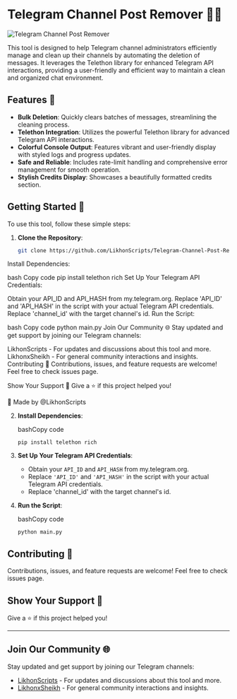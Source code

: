 # Telegram Channel Post Remover 🤖🧹

![Telegram Channel Post Remover](https://github.com/LikhonScripts/Telegram-Channel-Post-Remover/blob/main/Screenshot%20(828).png?raw=true)

This tool is designed to help Telegram channel administrators efficiently manage and clean up their channels by automating the deletion of messages. It leverages the Telethon library for enhanced Telegram API interactions, providing a user-friendly and efficient way to maintain a clean and organized chat environment.

## Features 🌟

- **Bulk Deletion**: Quickly clears batches of messages, streamlining the cleaning process.
- **Telethon Integration**: Utilizes the powerful Telethon library for advanced Telegram API interactions.
- **Colorful Console Output**: Features vibrant and user-friendly display with styled logs and progress updates.
- **Safe and Reliable**: Includes rate-limit handling and comprehensive error management for smooth operation.
- **Stylish Credits Display**: Showcases a beautifully formatted credits section.

## Getting Started 🚀

To use this tool, follow these simple steps:

1. **Clone the Repository**:
   ```bash
   git clone https://github.com/LikhonScripts/Telegram-Channel-Post-Remover.git
Install Dependencies:

bash
Copy code
pip install telethon rich
Set Up Your Telegram API Credentials:

Obtain your API_ID and API_HASH from my.telegram.org.
Replace 'API_ID' and 'API_HASH' in the script with your actual Telegram API credentials.
Replace 'channel_id' with the target channel's id.
Run the Script:

bash
Copy code
python main.py
Join Our Community 🌐
Stay updated and get support by joining our Telegram channels:

LikhonScripts - For updates and discussions about this tool and more.
LikhonxSheikh - For general community interactions and insights.
Contributing 🤝
Contributions, issues, and feature requests are welcome! Feel free to check issues page.

Show Your Support 💖
Give a ⭐️ if this project helped you!

👤 Made by @LikhonScripts

2.  **Install Dependencies**:
    
    bashCopy code
    
    `pip install telethon rich`
    
3.  **Set Up Your Telegram API Credentials**:
    
    *   Obtain your `API_ID` and `API_HASH` from my.telegram.org.
    *   Replace `'API_ID'` and `'API_HASH'` in the script with your actual Telegram API credentials.
    *   Replace 'channel_id' with the target channel's id.
4.  **Run the Script**:
    
    bashCopy code
    
    `python main.py`

Contributing 🤝
---------------

Contributions, issues, and feature requests are welcome! Feel free to check issues page.

Show Your Support 💖
--------------------

Give a ⭐️ if this project helped you!

* * *


Join Our Community 🌐
---------------------

Stay updated and get support by joining our Telegram channels:

*   [LikhonScripts](https://t.me/LikhonScripts) - For updates and discussions about this tool and more.
*   [LikhonxSheikh](https://t.me/LikhonxSheikh) - For general community interactions and insights.
